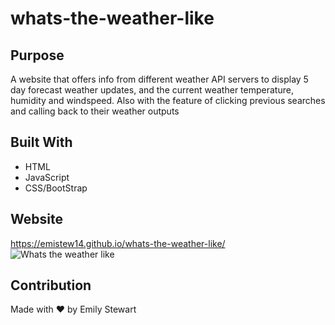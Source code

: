 # whats-the-weather-like

## Purpose
A website that offers info from different weather API servers to display 5 day forecast weather updates, and the current weather temperature, humidity and windspeed. Also with the feature of clicking previous searches and calling back to their weather outputs

## Built With
* HTML
* JavaScript
* CSS/BootStrap

## Website
https://emistew14.github.io/whats-the-weather-like/
![Whats the weather like](https://user-images.githubusercontent.com/77601180/111104895-eef4f780-850e-11eb-9d79-35f49fad9089.png)


## Contribution
Made with ❤️ by Emily Stewart
